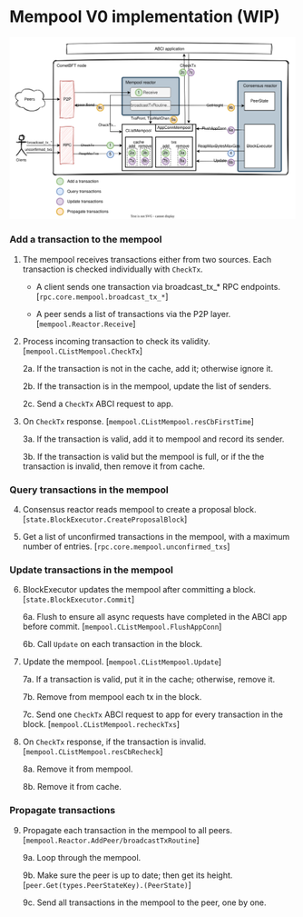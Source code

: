 # Mempool V0 implementation (WIP)

![Mempool](./mempool-v0.svg)

### Add a transaction to the mempool

1. The mempool receives transactions either from two sources. Each transaction is checked individually with `CheckTx`.
    
    - A client sends one transaction via broadcast_tx_* RPC endpoints. 
        [`rpc.core.mempool.broadcast_tx_*`]
    
    - A peer sends a list of transactions via the P2P layer.
        [`mempool.Reactor.Receive`]

2. Process incoming transaction to check its validity. 
    [`mempool.CListMempool.CheckTx`]
    
    2a. If the transaction is not in the cache, add it; otherwise ignore it.
    
    2b. If the transaction is in the mempool, update the list of senders.
    
    2c. Send a `CheckTx` ABCI request to app.

3. On `CheckTx` response. 
    [`mempool.CListMempool.resCbFirstTime`]
    
    3a. If the transaction is valid, add it to mempool and record its sender.
    
    3b. If the transaction is valid but the mempool is full, or if the the transaction is invalid, then remove it from cache.

### Query transactions in the mempool

4. Consensus reactor reads mempool to create a proposal block.
    [`state.BlockExecutor.CreateProposalBlock`]

5. Get a list of unconfirmed transactions in the mempool, with a maximum number of entries.
    [`rpc.core.mempool.unconfirmed_txs`]

### Update transactions in the mempool

6. BlockExecutor updates the mempool after committing a block.
    [`state.BlockExecutor.Commit`]

    6a. Flush to ensure all async requests have completed in the ABCI app before commit.
        [`mempool.CListMempool.FlushAppConn`]
    
    6b. Call `Update` on each transaction in the block. 

7. Update the mempool. 
    [`mempool.CListMempool.Update`]

    7a. If a transaction is valid, put it in the cache; otherwise, remove it.

    7b. Remove from mempool each tx in the block.

    7c. Send one `CheckTx` ABCI request to app for every transaction in the block.
        [`mempool.CListMempool.recheckTxs`]

8. On `CheckTx` response, if the transaction is invalid.
    [`mempool.CListMempool.resCbRecheck`]
    
    8a. Remove it from mempool.
    
    8b. Remove it from cache.

### Propagate transactions

9. Propagate each transaction in the mempool to all peers.
    [`mempool.Reactor.AddPeer/broadcastTxRoutine`]

    9a. Loop through the mempool.

    9b. Make sure the peer is up to date; then get its height.
        [`peer.Get(types.PeerStateKey).(PeerState)`]

    9c. Send all transactions in the mempool to the peer, one by one.
